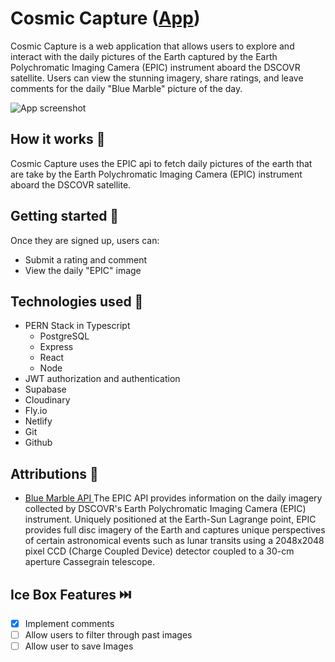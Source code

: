 # Cosmic Capture ([App](https://main--cosmic-capture.netlify.app/))

Cosmic Capture is a web application that allows users to explore and interact with the daily pictures of the Earth captured by the Earth Polychromatic Imaging Camera (EPIC) instrument aboard the DSCOVR satellite. Users can view the stunning imagery, share ratings, and leave comments for the daily "Blue Marble" picture of the day.

![App screenshot]()

## How it works 📗

Cosmic Capture uses the EPIC api to fetch daily pictures of the earth that are take by the Earth Polychromatic Imaging Camera (EPIC) instrument aboard the DSCOVR satellite. 

## Getting started 🏁

Once they are signed up, users can:
- Submit a rating and comment
- View the daily "EPIC" image

## Technologies used 💾

* PERN Stack in Typescript
  * PostgreSQL
  * Express
  * React
  * Node
* JWT authorization and authentication
* Supabase
* Cloudinary
* Fly.io
* Netlify
* Git
* Github

## Attributions 🤩

* [Blue Marble API ](https://epic.gsfc.nasa.gov/about/api) The EPIC API provides information on the daily imagery collected by DSCOVR's Earth Polychromatic Imaging Camera (EPIC) instrument. Uniquely positioned at the Earth-Sun Lagrange point, EPIC provides full disc imagery of the Earth and captures unique perspectives of certain astronomical events such as lunar transits using a 2048x2048 pixel CCD (Charge Coupled Device) detector coupled to a 30-cm aperture Cassegrain telescope.

## Ice Box Features ⏭️

- [x] Implement comments
- [ ] Allow users to filter through past images
- [ ] Allow user to save Images 